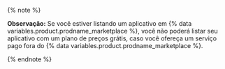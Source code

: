 {% note %}

**Observação:** Se você estiver listando um aplicativo em {% data variables.product.prodname_marketplace %}, você não poderá listar seu aplicativo com um plano de preços grátis, caso você ofereça um serviço pago fora do {% data variables.product.prodname_marketplace %}.

{% endnote %}
